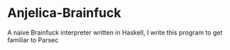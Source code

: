 # Anjelica-Brainfuck
A naive Brainfuck interpreter written in Haskell, I write this program to get familiar to Parsec
